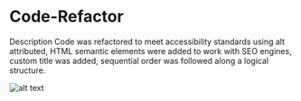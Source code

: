 # Code-Refactor

Description Code was refactored to meet accessibility standards using alt attributed, HTML semantic elements were added to work with SEO engines, custom title was added, sequential order was followed along a logical structure.

![alt text](assets/images/capture.png)
